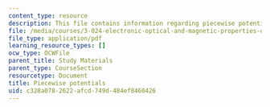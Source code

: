 ```yaml
---
content_type: resource
description: This file contains information regarding piecewise potentials.
file: /media/courses/3-024-electronic-optical-and-magnetic-properties-of-materials-spring-2013/c328a0782622afcd749d484ef8460426_MIT3_024S13_study3.pdf
file_type: application/pdf
learning_resource_types: []
ocw_type: OCWFile
parent_title: Study Materials
parent_type: CourseSection
resourcetype: Document
title: Piecewise potentials
uid: c328a078-2622-afcd-749d-484ef8460426
---
```

